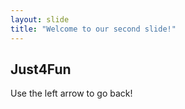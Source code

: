 ```yaml
---
layout: slide
title: "Welcome to our second slide!"
---
```

**Just4Fun**
---
Use the left arrow to go back!
